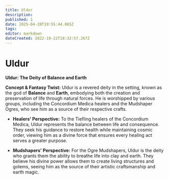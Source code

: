 ```yaml
---
title: Uldur
description: 
published: 1
date: 2025-04-28T19:55:44.065Z
tags: 
editor: markdown
dateCreated: 2022-10-22T18:32:57.267Z
---
```


# Uldur
**Uldur: The Deity of Balance and Earth**

**Concept & Fantasy Twist:**
Uldur is a revered deity in the setting, known as the god of **Balance** and **Earth**, embodying both the creation and preservation of life through natural forces. He is worshipped by various groups, including the Concordium Medica healers and the Mudshaper Ogres, who see him as a source of their respective crafts.

- **Healers' Perspective:** To the Tiefling healers of the Concordium Medica, Uldur represents the balance between life and consequence. They seek his guidance to restore health while maintaining cosmic order, viewing him as a divine force that ensures every healing act serves a greater purpose.

- **Mudshapers' Perspective:** For the Ogre Mudshapers, Uldur is the deity who grants them the ability to breathe life into clay and earth. They believe his divine power allows them to create living structures and golems, seeing him as the source of their artistic craftsmanship and earth magic.

